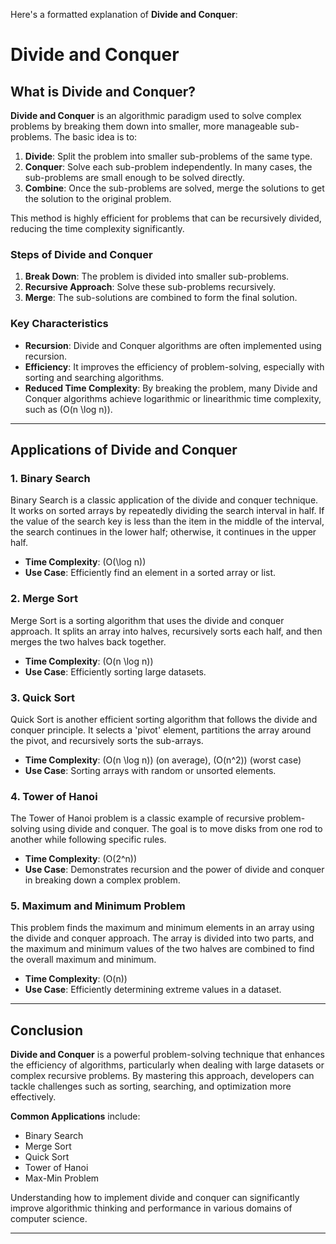 Here's a formatted explanation of **Divide and Conquer**:

# Divide and Conquer

## What is Divide and Conquer?

**Divide and Conquer** is an algorithmic paradigm used to solve complex problems by breaking them down into smaller, more manageable sub-problems. The basic idea is to:

1. **Divide**: Split the problem into smaller sub-problems of the same type.
2. **Conquer**: Solve each sub-problem independently. In many cases, the sub-problems are small enough to be solved directly.
3. **Combine**: Once the sub-problems are solved, merge the solutions to get the solution to the original problem.

This method is highly efficient for problems that can be recursively divided, reducing the time complexity significantly.

### Steps of Divide and Conquer

1. **Break Down**: The problem is divided into smaller sub-problems.
2. **Recursive Approach**: Solve these sub-problems recursively.
3. **Merge**: The sub-solutions are combined to form the final solution.

### Key Characteristics

- **Recursion**: Divide and Conquer algorithms are often implemented using recursion.
- **Efficiency**: It improves the efficiency of problem-solving, especially with sorting and searching algorithms.
- **Reduced Time Complexity**: By breaking the problem, many Divide and Conquer algorithms achieve logarithmic or linearithmic time complexity, such as \(O(n \log n)\).

---

## Applications of Divide and Conquer

### 1. **Binary Search**

Binary Search is a classic application of the divide and conquer technique. It works on sorted arrays by repeatedly dividing the search interval in half. If the value of the search key is less than the item in the middle of the interval, the search continues in the lower half; otherwise, it continues in the upper half.

- **Time Complexity**: \(O(\log n)\)
- **Use Case**: Efficiently find an element in a sorted array or list.

### 2. **Merge Sort**

Merge Sort is a sorting algorithm that uses the divide and conquer approach. It splits an array into halves, recursively sorts each half, and then merges the two halves back together.

- **Time Complexity**: \(O(n \log n)\)
- **Use Case**: Efficiently sorting large datasets.

### 3. **Quick Sort**

Quick Sort is another efficient sorting algorithm that follows the divide and conquer principle. It selects a 'pivot' element, partitions the array around the pivot, and recursively sorts the sub-arrays.

- **Time Complexity**: \(O(n \log n)\) (on average), \(O(n^2)\) (worst case)
- **Use Case**: Sorting arrays with random or unsorted elements.

### 4. **Tower of Hanoi**

The Tower of Hanoi problem is a classic example of recursive problem-solving using divide and conquer. The goal is to move disks from one rod to another while following specific rules.

- **Time Complexity**: \(O(2^n)\)
- **Use Case**: Demonstrates recursion and the power of divide and conquer in breaking down a complex problem.

### 5. **Maximum and Minimum Problem**

This problem finds the maximum and minimum elements in an array using the divide and conquer approach. The array is divided into two parts, and the maximum and minimum values of the two halves are combined to find the overall maximum and minimum.

- **Time Complexity**: \(O(n)\)
- **Use Case**: Efficiently determining extreme values in a dataset.

---

## Conclusion

**Divide and Conquer** is a powerful problem-solving technique that enhances the efficiency of algorithms, particularly when dealing with large datasets or complex recursive problems. By mastering this approach, developers can tackle challenges such as sorting, searching, and optimization more effectively.

**Common Applications** include:
- Binary Search
- Merge Sort
- Quick Sort
- Tower of Hanoi
- Max-Min Problem

Understanding how to implement divide and conquer can significantly improve algorithmic thinking and performance in various domains of computer science.

---
